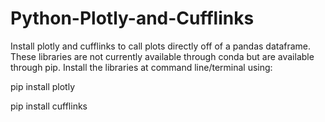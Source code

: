 # Python-Plotly-and-Cufflinks

Install plotly and cufflinks to call plots directly off of a pandas dataframe. These libraries are not currently available through conda but are available through pip. Install the libraries at command line/terminal using:

pip install plotly

pip install cufflinks
